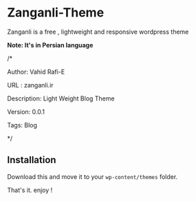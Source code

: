 # Zanganli-Theme
Zanganli is a free , lightweight and responsive wordpress theme

**Note: It's in Persian language**

/*

Author: Vahid Rafi-E 

URL : zanganli.ir  

Description: Light Weight Blog Theme 

Version: 0.0.1

Tags: Blog 

*/


## Installation
 Download this and move it to your `wp-content/themes` folder. 
 
 That's it. enjoy !





